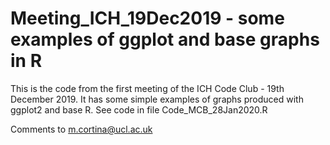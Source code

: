 # Meeting_ICH_19Dec2019 - some examples of ggplot and base graphs in R

This is the code from the first meeting of the ICH Code Club - 19th December 2019. It has some simple examples of graphs produced with ggplot2 and base R. See code in file Code_MCB_28Jan2020.R

Comments to m.cortina@ucl.ac.uk

